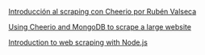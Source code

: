 [Introducción al scraping con Cheerio por Rubén Valseca](https://www.todojs.com/introduccion-al-scraping-con-cheerio-por-ruben-valseca/)

[Using Cheerio and MongoDB to scrape a large website](https://blog.ragingflame.co.za/2014/6/27/using-cheerio-and-mongodb-to-scrap-a-large-website)

[Introduction to web scraping with Node.js](https://dev.to/aurelkurtula/introduction-to-web-scraping-with-nodejs-9h2)